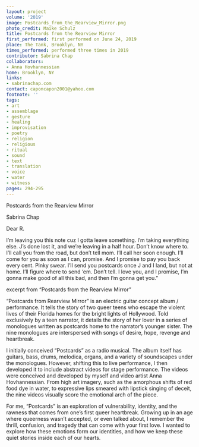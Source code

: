 ```yaml
---
layout: project
volume: '2019'
image: Postcards_from_the_Rearview_Mirror.png
photo_credit: Maike Schulz
title: Postcards from the Rearview Mirror
first_performed: first performed on June 24, 2019
place: The Tank, Brooklyn, NY
times_performed: performed three times in 2019
contributor: Sabrina Chap
collaborators:
- Anna Hovhannessian
home: Brooklyn, NY
links:
- sabrinachap.com
contact: caponcapon2001@yahoo.com
footnote: ''
tags:
- art
- assemblage
- gesture
- healing
- improvisation
- poetry
- religion
- religious
- ritual
- sound
- text
- translation
- voice
- water
- witness
pages: 294-295
---
```


Postcards from the Rearview Mirror

Sabrina Chap

Dear R.

I’m leaving you this note cuz I gotta leave something. I’m taking everything else. J’s done lost it, and we’re leaving in a half hour. Don’t know where to. I’ll call you from the road, but don’t tell mom. I’ll call her soon enough. I’ll come for you as soon as I can, promise. And I promise to pay you back every cent. Pinky swear. I’ll send you postcards once J and I land, but not at home. I’ll figure where to send ‘em. Don’t tell. I love you, and I promise, I’m gonna make good of all this bad, and then I’m gonna get you.”

excerpt from “Postcards from the Rearview Mirror”

“Postcards from Rearview Mirror” is an electric guitar concept album / performance. It tells the story of two queer teens who escape the violent lives of their Florida homes for the bright lights of Hollywood. Told exclusively by a teen narrator, it details the story of her lover in a series of monologues written as postcards home to the narrator’s younger sister. The nine monologues are interspersed with songs of desire, hope, revenge and heartbreak.

I initially conceived “Postcards” as a radio musical. The album itself has guitars, bass, drums, melodica, organs, and a variety of soundscapes under the monologues. However, shifting this to live performance, I then developed it to include abstract videos for stage performance. The videos were conceived and developed by myself and video artist Anna Hovhannessian. From high art imagery, such as the amorphous shifts of red food dye in water, to expressive lips smeared with lipstick singing of deceit, the nine videos visually score the emotional arch of the piece.

For me, “Postcards” is an exploration of vulnerability, identity, and the rawness that comes from one’s first queer heartbreak. Growing up in an age where queerness wasn’t accepted, or even talked about, I remember the thrill, confusion, and tragedy that can come with your first love. I wanted to explore how these emotions form our identities, and how we keep these quiet stories inside each of our hearts.
